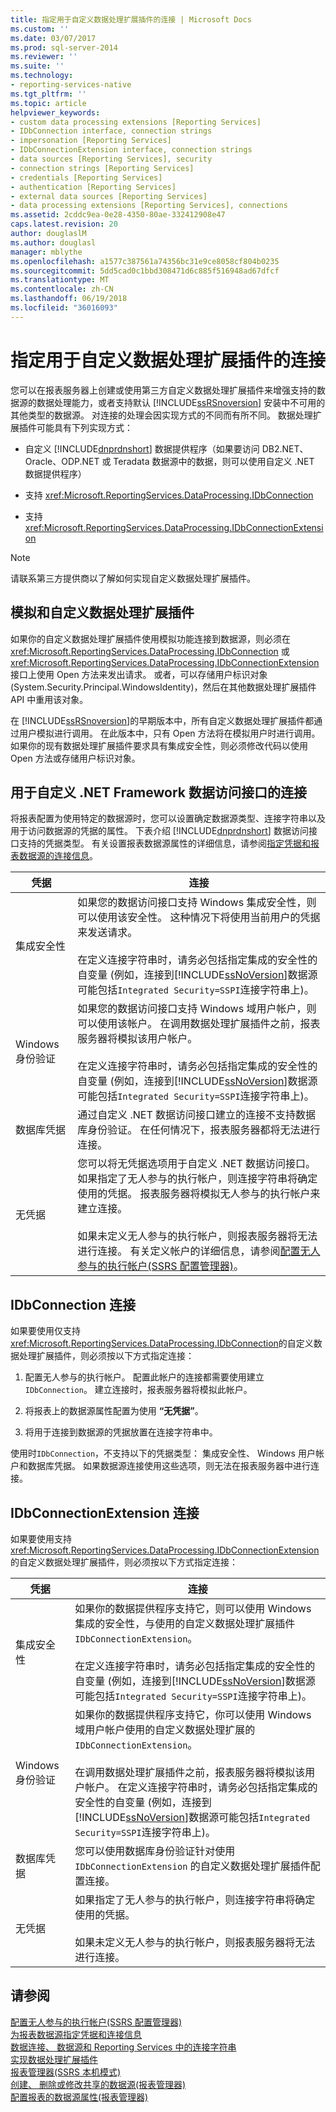 ```yaml
---
title: 指定用于自定义数据处理扩展插件的连接 | Microsoft Docs
ms.custom: ''
ms.date: 03/07/2017
ms.prod: sql-server-2014
ms.reviewer: ''
ms.suite: ''
ms.technology:
- reporting-services-native
ms.tgt_pltfrm: ''
ms.topic: article
helpviewer_keywords:
- custom data processing extensions [Reporting Services]
- IDbConnection interface, connection strings
- impersonation [Reporting Services]
- IDbConnectionExtension interface, connection strings
- data sources [Reporting Services], security
- connection strings [Reporting Services]
- credentials [Reporting Services]
- authentication [Reporting Services]
- external data sources [Reporting Services]
- data processing extensions [Reporting Services], connections
ms.assetid: 2cddc9ea-0e28-4350-80ae-332412908e47
caps.latest.revision: 20
author: douglaslM
ms.author: douglasl
manager: mblythe
ms.openlocfilehash: a1577c387561a74356bc31e9ce8058cf804b0235
ms.sourcegitcommit: 5dd5cad0c1bbd308471d6c885f516948ad67dfcf
ms.translationtype: MT
ms.contentlocale: zh-CN
ms.lasthandoff: 06/19/2018
ms.locfileid: "36016093"
---
```

# <a name="specify-connections-for-custom-data-processing-extensions"></a>指定用于自定义数据处理扩展插件的连接
  您可以在报表服务器上创建或使用第三方自定义数据处理扩展插件来增强支持的数据源的数据处理能力，或者支持默认 [!INCLUDE[ssRSnoversion](../../includes/ssrsnoversion-md.md)] 安装中不可用的其他类型的数据源。 对连接的处理会因实现方式的不同而有所不同。 数据处理扩展插件可能具有下列实现方式：  
  
-   自定义 [!INCLUDE[dnprdnshort](../../includes/dnprdnshort-md.md)] 数据提供程序（如果要访问 DB2.NET、Oracle、ODP.NET 或 Teradata 数据源中的数据，则可以使用自定义 .NET 数据提供程序）  
  
-   支持 <xref:Microsoft.ReportingServices.DataProcessing.IDbConnection>  
  
-   支持 <xref:Microsoft.ReportingServices.DataProcessing.IDbConnectionExtension>  
  
> [!NOTE]  
>  请联系第三方提供商以了解如何实现自定义数据处理扩展插件。  
  
## <a name="impersonation-and-custom-data-processing-extensions"></a>模拟和自定义数据处理扩展插件  
 如果你的自定义数据处理扩展插件使用模拟功能连接到数据源，则必须在 <xref:Microsoft.ReportingServices.DataProcessing.IDbConnection> 或 <xref:Microsoft.ReportingServices.DataProcessing.IDbConnectionExtension> 接口上使用 Open 方法来发出请求。 或者，可以存储用户标识对象 (System.Security.Principal.WindowsIdentity)，然后在其他数据处理扩展插件 API 中重用该对象。  
  
 在 [!INCLUDE[ssRSnoversion](../../includes/ssrsnoversion-md.md)]的早期版本中，所有自定义数据处理扩展插件都通过用户模拟进行调用。 在此版本中，只有 Open 方法将在模拟用户时进行调用。 如果你的现有数据处理扩展插件要求具有集成安全性，则必须修改代码以使用 Open 方法或存储用户标识对象。  
  
## <a name="connections-for-custom-net-framework-data-providers"></a>用于自定义 .NET Framework 数据访问接口的连接  
 将报表配置为使用特定的数据源时，您可以设置确定数据源类型、连接字符串以及用于访问数据源的凭据的属性。 下表介绍 [!INCLUDE[dnprdnshort](../../includes/dnprdnshort-md.md)] 数据访问接口支持的凭据类型。 有关设置报表数据源属性的详细信息，请参阅[指定凭据和报表数据源的连接信息](specify-credential-and-connection-information-for-report-data-sources.md)。  
  
|凭据|连接|  
|-----------------|-----------------|  
|集成安全性|如果您的数据访问接口支持 Windows 集成安全性，则可以使用该安全性。 这种情况下将使用当前用户的凭据来发送请求。<br /><br /> 在定义连接字符串时，请务必包括指定集成的安全性的自变量 (例如，连接到[!INCLUDE[ssNoVersion](../../includes/ssnoversion-md.md)]数据源可能包括`Integrated Security=SSPI`连接字符串上)。|  
|Windows 身份验证|如果您的数据访问接口支持 Windows 域用户帐户，则可以使用该帐户。 在调用数据处理扩展插件之前，报表服务器将模拟该用户帐户。<br /><br /> 在定义连接字符串时，请务必包括指定集成的安全性的自变量 (例如，连接到[!INCLUDE[ssNoVersion](../../includes/ssnoversion-md.md)]数据源可能包括`Integrated Security=SSPI`连接字符串上)。|  
|数据库凭据|通过自定义 .NET 数据访问接口建立的连接不支持数据库身份验证。 在任何情况下，报表服务器都将无法进行连接。|  
|无凭据|您可以将无凭据选项用于自定义 .NET 数据访问接口。 如果指定了无人参与的执行帐户，则连接字符串将确定使用的凭据。 报表服务器将模拟无人参与的执行帐户来建立连接。<br /><br /> 如果未定义无人参与的执行帐户，则报表服务器将无法进行连接。 有关定义帐户的详细信息，请参阅[配置无人参与的执行帐户&#40;SSRS 配置管理器&#41;](../install-windows/configure-the-unattended-execution-account-ssrs-configuration-manager.md)。|  
  
## <a name="connections-for-idbconnection"></a>IDbConnection 连接  
 如果要使用仅支持 <xref:Microsoft.ReportingServices.DataProcessing.IDbConnection>的自定义数据处理扩展插件，则必须按以下方式指定连接：  
  
1.  配置无人参与的执行帐户。 配置此帐户的连接都需要使用建立`IDbConnection`。 建立连接时，报表服务器将模拟此帐户。  
  
2.  将报表上的数据源属性配置为使用 **“无凭据”**。  
  
3.  将用于连接到数据源的凭据放置在连接字符串中。  
  
 使用时`IDbConnection`，不支持以下的凭据类型： 集成安全性、 Windows 用户帐户和数据库凭据。 如果数据源连接使用这些选项，则无法在报表服务器中进行连接。  
  
## <a name="connections-for-idbconnectionextension"></a>IDbConnectionExtension 连接  
 如果要使用支持 <xref:Microsoft.ReportingServices.DataProcessing.IDbConnectionExtension>的自定义数据处理扩展插件，则必须按以下方式指定连接：  
  
|凭据|连接|  
|-----------------|-----------------|  
|集成安全性|如果你的数据提供程序支持它，则可以使用 Windows 集成的安全性，与使用的自定义数据处理扩展插件`IDbConnectionExtension`。<br /><br /> 在定义连接字符串时，请务必包括指定集成的安全性的自变量 (例如，连接到[!INCLUDE[ssNoVersion](../../includes/ssnoversion-md.md)]数据源可能包括`Integrated Security=SSPI`连接字符串上)。|  
|Windows 身份验证|如果你的数据提供程序支持它，你可以使用 Windows 域用户帐户使用的自定义数据处理扩展的`IDbConnectionExtension`。<br /><br /> 在调用数据处理扩展插件之前，报表服务器将模拟该用户帐户。 在定义连接字符串时，请务必包括指定集成的安全性的自变量 (例如，连接到[!INCLUDE[ssNoVersion](../../includes/ssnoversion-md.md)]数据源可能包括`Integrated Security=SSPI`连接字符串上)。|  
|数据库凭据|您可以使用数据库身份验证针对使用 `IDbConnectionExtension` 的自定义数据处理扩展插件配置连接。|  
|无凭据|如果指定了无人参与的执行帐户，则连接字符串将确定使用的凭据。<br /><br /> 如果未定义无人参与的执行帐户，则报表服务器将无法进行连接。|  
  
## <a name="see-also"></a>请参阅  
 [配置无人参与的执行帐户&#40;SSRS 配置管理器&#41;](../install-windows/configure-the-unattended-execution-account-ssrs-configuration-manager.md)   
 [为报表数据源指定凭据和连接信息](specify-credential-and-connection-information-for-report-data-sources.md)   
 [数据连接、 数据源和 Reporting Services 中的连接字符串](../data-connections-data-sources-and-connection-strings-in-reporting-services.md)   
 [实现数据处理扩展插件](../extensions/data-processing/implementing-a-data-processing-extension.md)   
 [报表管理器&#40;SSRS 本机模式&#41;](../report-manager-ssrs-native-mode.md)   
 [创建、 删除或修改共享的数据源&#40;报表管理器&#41;](../create-delete-or-modify-a-shared-data-source-report-manager.md)   
 [配置报表的数据源属性&#40;报表管理器&#41;](configure-data-source-properties-for-a-report-report-manager.md)  
  
  